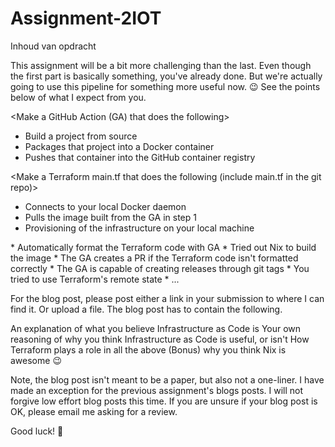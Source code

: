 # Assignment-2IOT

Inhoud van opdracht

This assignment will be a bit more challenging than the last. Even though the first part is basically something, you've already done. But we're actually going to use this pipeline for something more useful now. 😉 See the points below of what I expect from you.


<Make a GitHub Action (GA) that does the following>
* Build a project from source
* Packages that project into a Docker container
* Pushes that container into the GitHub container registry

<Make a Terraform main.tf that does the following (include main.tf in the git repo)>
* Connects to your local Docker daemon
* Pulls the image built from the GA in step 1
* Provisioning of the infrastructure on your local machine

<Bonus points>
* Automatically format the Terraform code with GA
* Tried out Nix to build the image
* The GA creates a PR if the Terraform code isn't formatted correctly
* The GA is capable of creating releases through git tags
* You tried to use Terraform's remote state
* ...


For the blog post, please post either a link in your submission to where I can find it. Or upload a file. The blog post has to contain the following.

An explanation of what you believe Infrastructure as Code is
Your own reasoning of why you think Infrastructure as Code is useful, or isn't
How Terraform plays a role in all the above
(Bonus) why you think Nix is awesome 😉


Note, the blog post isn't meant to be a paper, but also not a one-liner. I have made an exception for the previous assignment's blogs posts. I will not forgive low effort blog posts this time. If you are unsure if your blog post is OK, please email me asking for a review.



Good luck! 🤞
